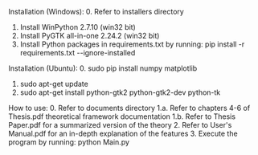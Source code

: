 Installation (Windows):
0. Refer to installers directory
1. Install WinPython 2.7.10 (win32 bit)
2. Install PyGTK all-in-one 2.24.2 (win32 bit)
3. Install Python packages in requirements.txt by running: pip install -r requirements.txt --ignore-installed

Installation (Ubuntu):
0. sudo pip install numpy matplotlib
1. sudo apt-get update
2. sudo apt-get install python-gtk2 python-gtk2-dev python-tk

How to use:
0. Refer to documents directory
1.a. Refer to chapters 4-6 of Thesis.pdf theoretical framework documentation
1.b. Refer to Thesis Paper.pdf for a summarized version of the theory
2. Refer to User's Manual.pdf for an in-depth explanation of the features
3. Execute the program by running:
  python Main.py

